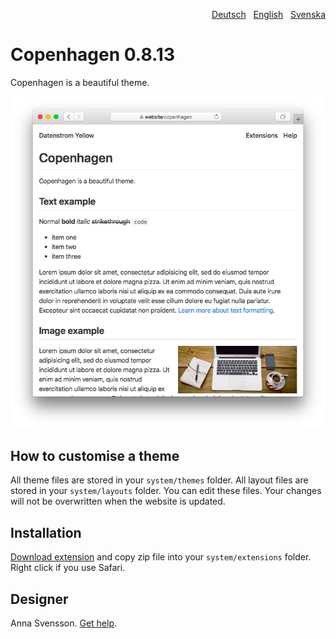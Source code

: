 <p align="right"><a href="README-de.md">Deutsch</a> &nbsp; <a href="README.md">English</a> &nbsp; <a href="README-sv.md">Svenska</a></p>

# Copenhagen 0.8.13

Copenhagen is a beautiful theme.

<p align="center"><img src="copenhagen-screenshot.png?raw=true" alt="Screenshot"></p>

## How to customise a theme

All theme files are stored in your `system/themes` folder. All layout files are stored in your `system/layouts` folder. You can edit these files. Your changes will not be overwritten when the website is updated.

## Installation

[Download extension](https://github.com/annaesvensson/yellow-copenhagen/archive/main.zip) and copy zip file into your `system/extensions` folder. Right click if you use Safari.

## Designer

Anna Svensson. [Get help](https://datenstrom.se/yellow/help/).
